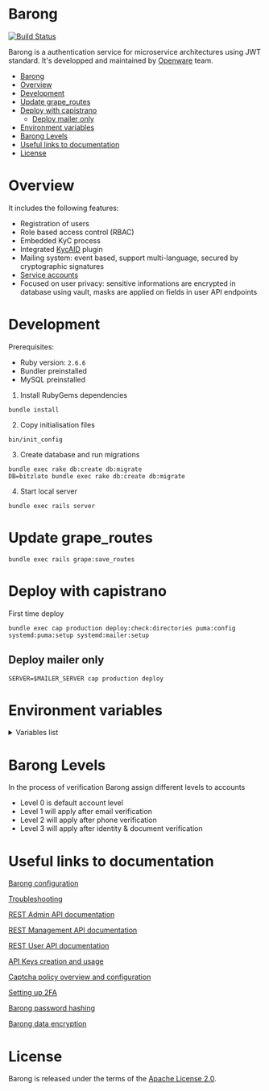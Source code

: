 [openware.com]: https://www.openware.com

# Barong
[![Build Status](https://ci.openware.work/api/badges/openware/barong/status.svg)](https://ci.openware.work/openware/barong)

Barong is a authentication service for microservice architectures using JWT standard.
It's developped and maintained by [Openware](https://www.openware.com) team.

- [Barong](#barong)
- [Overview](#overview)
- [Development](#development)
- [Update grape_routes](#update-grape_routes)
- [Deploy with capistrano](#deploy-with-capistrano)
  - [Deploy mailer only](#deploy-mailer-only)
- [Environment variables](#environment-variables)
- [Barong Levels](#barong-levels)
- [Useful links to documentation](#useful-links-to-documentation)
- [License](#license)

# Overview

It includes the following features:

- Registration of users
- Role based access control (RBAC)
- Embedded KyC process
- Integrated [KycAID](https://www.openware.com/sdk/docs/barong/kycaid.html) plugin
- Mailing system: event based, support multi-language, secured by cryptographic signatures
- [Service accounts](https://www.openware.com/sdk/docs/barong/service-accounts.html)
- Focused on user privacy: sensitive informations are encrypted in database using vault, masks are applied on fields in user API endpoints


# Development

Prerequisites:
- Ruby version: `2.6.6`
- Bundler preinstalled
- MySQL preinstalled

1. Install RubyGems dependencies
```
bundle install
```

2. Copy initialisation files
```
bin/init_config
```

3. Create database and run migrations
```
bundle exec rake db:create db:migrate
DB=bitzlato bundle exec rake db:create db:migrate
```

4. Start local server
```
bundle exec rails server
```

# Update grape_routes

```
bundle exec rails grape:save_routes
```

# Deploy with capistrano

First time deploy

```
bundle exec cap production deploy:check:directories puma:config systemd:puma:setup systemd:mailer:setup
```

## Deploy mailer only

```
SERVER=$MAILER_SERVER cap production deploy
```
# Environment variables
<details>
  <summary>Variables list</summary>

- **BARONG_REDIS_URL** - *url of redis server with port (example: 'redis://localhost:6379/1')*
- **BITZLATO_DATABASE_URL** - *(example: postgres://dbuser:dbpass@serverip:5432/dbname?pool=poolsize)*
- **BUGSNAG_API_KEY** - *Notifier API key from [bugsnag](https://www.bugsnag.com) (example: QWE1234567890)*
- **COOKIE_DOMAIN** - *Common domain for auth (example: .domain.com)*
- **DATABASE_COLLATION** - *(example: )*
- **DATABASE_HOST** - *(example: 192.168.1.1)*
- **DATABASE_NAME** - *(example: postgres)*
- **DATABASE_PASS** - *(example: postgres)*
- **DATABASE_PORT** - *(example: postgres)*
- **DATABASE_USER** - *(example: postgres)*
- **DIRECT_AUTH** - *(example: )*
- **DIRECT_SESSION_ACCESS** - *(example: )*
- **EVENT_API_RABBITMQ_URL** - *[Rabbit](https://www.rabbitmq.com/uri-spec.html) connection string (example: amqp://user:pass@host:10000/vhost)*
- **JWT_PRIVATE_KEY** - *[JWT](https://jwt.io/introduction)*
- **JWT_PRIVATE_KEY_PATH** - *[JWT](https://jwt.io/introduction)*
- **JWT_PUBLIC_KEY** - *[JWT](https://jwt.io/introduction)*
- **PEATIO_JWT_PUBLIC_KEY** - *[JWT](https://jwt.io/introduction)*
- **PORT** - *Specifies the port that Puma will listen on to receive requests (example: 3000)*
- **RAILS_MASTER_KEY** - *Master key (example: )*
- **RAILS_MAX_THREADS** - *Maximum number of threads for Puma (example: 5)*
- **RAILS_MIN_THREADS** - *Minimum number of threads for Puma (example: 1)*
- **RAILS_SERVE_STATIC_FILES** - *Set to serve static files from the /public folder (example: enabled)*
- **SECRET_KEY_BASE** - *[Key for encryption](https://github.com/openware/barong/pull/1150) on profile, phone and document models*
- **SESSION_KEY** - 
- **SESSION_SECRET** - *Something for Redis*
- **SKIP_SESSION_INVALIDATION** - *(example: )*
- **SLACKISTRANO_CHANNEL** - *[Slack](https://www.rubydoc.info/gems/slackistrano) channel to send deploy notification*
- **SLACKISTRANO_WEBHOOK** - *[Slack](https://www.rubydoc.info/gems/slackistrano) webhook to send deploy notification*
- **USE_BITZLATO_AUTHORIZATION** - 
- **VAULT_ENABLED** - *Set Barong to encrypt data with [Vault](https://www.vaultproject.io) (example: true)*
- **WEB_CONCURRENCY** - *Number of worker processes(example: 3)*
</details>

# Barong Levels

In the process of verification Barong assign different levels to accounts

- Level 0 is default account level
- Level 1 will apply after email verification
- Level 2 will apply after phone verification
- Level 3 will apply after identity & document verification

# Useful links to documentation
[Barong configuration](https://www.openware.com/sdk/docs/barong/configuration.html)

[Troubleshooting](https://www.openware.com/sdk/docs/barong/troubleshooting.html)

[REST Admin API documentation](https://www.openware.com/sdk/docs/barong/api/barong-admin-api-v2.html)

[REST Management API documentation](https://www.openware.com/sdk/docs/barong/api/barong-management-api-v2.html)

[REST User API documentation](https://www.openware.com/sdk/docs/barong/api/barong-user-api-v2.html)

[API Keys creation and usage](https://www.openware.com/sdk/docs/barong/general/api-keys.html)

[Captcha policy overview and configuration](https://www.openware.com/sdk/docs/barong/general/captcha.html)

[Setting up 2FA](https://www.openware.com/sdk/docs/barong/general/2fa.html)

[Barong password hashing](https://www.openware.com/sdk/docs/barong/general/password-hashing.html)

[Barong data encryption](https://www.openware.com/sdk/docs/barong/general/encryption.html)

# License
Barong is released under the terms of the [Apache License 2.0](https://github.com/openware/barong/blob/master/LICENSE.md).
